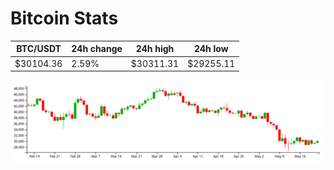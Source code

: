 # Bitcoin Stats

BTC/USDT|24h change|24h high|24h low|
|---|---|---|---|
|$30104.36|2.59%|$30311.31|$29255.11|

<img src="./chart.svg">
